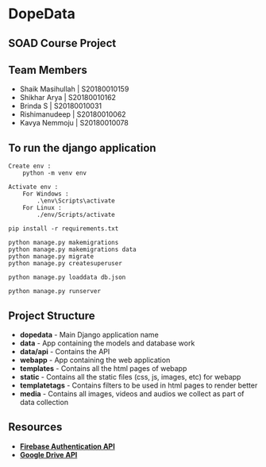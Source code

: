 # DopeData

## SOAD Course Project

## Team Members
* Shaik Masihullah | S20180010159
* Shikhar Arya | S20180010162
* Brinda S | S20180010031
* Rishimanudeep | S20180010062
* Kavya Nemmoju | S20180010078

## To run the django application
```
Create env :
	python -m venv env

Activate env :
	For Windows :
		.\env\Scripts\activate
	For Linux :
		./env/Scripts/activate

pip install -r requirements.txt

python manage.py makemigrations
python manage.py makemigrations data
python manage.py migrate
python manage.py createsuperuser

python manage.py loaddata db.json

python manage.py runserver
```

## Project Structure
* **dopedata** - Main Django application name
* **data** - App containing the models and database work
* **data/api** - Contains the API
* **webapp** - App containing the web application
* **templates** - Contains all the html pages of webapp
* **static** - Contains all the static files (css, js, images, etc) for webapp
* **templatetags** - Contains filters to be used in html pages to render better
* **media** - Contains all images, videos and audios we collect as part of data collection

## Resources
* [**Firebase Authentication API**](http://www.lib4dev.in/info/thisbejim/Pyrebase/36919582)
* [**Google Drive API**](https://googleworkspace.github.io/PyDrive/docs/build/html/index.html)
